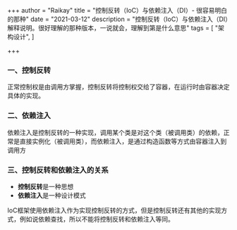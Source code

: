 +++
author = "Raikay"
title = "控制反转（IoC）与依赖注入（DI）- 很容易明白的那种"
date = "2021-03-12"
description = "控制反转（IoC）与依赖注入（DI）解释说明。很好理解的那种版本，一说就会，理解到第是什么意思"
tags = [
    "架构设计",
]

+++

### 一、控制反转

正常控制权是由调用方掌握，控制反转将控制权交给了容器，在运行时由容器决定具体的实现。

### 二、依赖注入

依赖注入是控制反转的一种实现，调用某个类是对这个类（被调用类）的依赖，正常是直接实例化（被调用类），而依赖注入，是通过构造函数等方式由容器注入到调用方

### 三、控制反转和依赖注入的关系

- **控制反转**是一种思想
- **依赖注入**是一种设计模式

IoC框架使用依赖注入作为实现控制反转的方式，但是控制反转还有其他的实现方式，例如说依赖查找，所以不能将控制反转和依赖注入等同。

